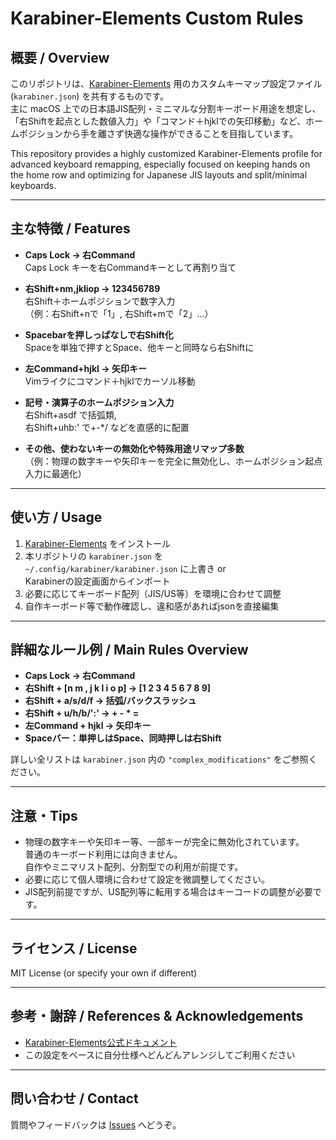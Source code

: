 # Karabiner-Elements Custom Rules

## 概要 / Overview

このリポジトリは、[Karabiner-Elements](https://karabiner-elements.pqrs.org/) 用のカスタムキーマップ設定ファイル (`karabiner.json`) を共有するものです。  
主に macOS 上での日本語JIS配列・ミニマルな分割キーボード用途を想定し、「右Shiftを起点とした数値入力」や「コマンド＋hjklでの矢印移動」など、ホームポジションから手を離さず快適な操作ができることを目指しています。

This repository provides a highly customized Karabiner-Elements profile for advanced keyboard remapping, especially focused on keeping hands on the home row and optimizing for Japanese JIS layouts and split/minimal keyboards.

---

## 主な特徴 / Features

- **Caps Lock → 右Command**  
  Caps Lock キーを右Commandキーとして再割り当て

- **右Shift+nm,jkliop → 123456789**  
  右Shift＋ホームポジションで数字入力  
  （例：右Shift+nで「1」, 右Shift+mで「2」...）

- **Spacebarを押しっぱなしで右Shift化**  
  Spaceを単独で押すとSpace、他キーと同時なら右Shiftに

- **左Command+hjkl → 矢印キー**  
  Vimライクにコマンド＋hjklでカーソル移動

- **記号・演算子のホームポジション入力**  
  右Shift+asdf で括弧類,  
  右Shift+uhb:' で+-*/ などを直感的に配置

- **その他、使わないキーの無効化や特殊用途リマップ多数**  
  （例：物理の数字キーや矢印キーを完全に無効化し、ホームポジション起点入力に最適化）

---

## 使い方 / Usage

1. [Karabiner-Elements](https://karabiner-elements.pqrs.org/) をインストール
2. 本リポジトリの `karabiner.json` を  
   `~/.config/karabiner/karabiner.json` に上書き or  
   Karabinerの設定画面からインポート
3. 必要に応じてキーボード配列（JIS/US等）を環境に合わせて調整
4. 自作キーボード等で動作確認し、違和感があればjsonを直接編集

---

## 詳細なルール例 / Main Rules Overview

- **Caps Lock → 右Command**
- **右Shift + [n m , j k l i o p] → [1 2 3 4 5 6 7 8 9]**
- **右Shift + a/s/d/f → 括弧/バックスラッシュ**
- **右Shift + u/h/b/':' → + - * =**
- **左Command + hjkl → 矢印キー**
- **Spaceバー：単押しはSpace、同時押しは右Shift**

詳しい全リストは `karabiner.json` 内の `"complex_modifications"` をご参照ください。

---

## 注意・Tips

- 物理の数字キーや矢印キー等、一部キーが完全に無効化されています。  
  普通のキーボード利用には向きません。  
  自作やミニマリスト配列、分割型での利用が前提です。
- 必要に応じて個人環境に合わせて設定を微調整してください。
- JIS配列前提ですが、US配列等に転用する場合はキーコードの調整が必要です。

---

## ライセンス / License

MIT License (or specify your own if different)

---

## 参考・謝辞 / References & Acknowledgements

- [Karabiner-Elements公式ドキュメント](https://karabiner-elements.pqrs.org/docs/json/)
- この設定をベースに自分仕様へどんどんアレンジしてご利用ください

---

## 問い合わせ / Contact

質問やフィードバックは [Issues](https://github.com/your-username/your-repo/issues) へどうぞ。

